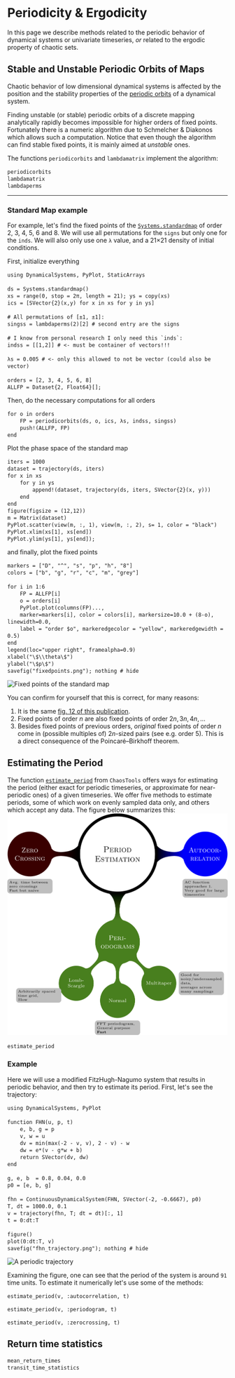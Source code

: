 # Periodicity & Ergodicity
In this page we describe methods related to the periodic behavior of dynamical systems or univariate timeseries, *or* related to the ergodic property of chaotic sets.

## Stable and Unstable Periodic Orbits of Maps
Chaotic behavior
of low dimensional dynamical systems is affected by the position and the stability properties of the [periodic orbits](http://www.scholarpedia.org/article/Unstable_periodic_orbits) of a dynamical system.

Finding unstable (or stable) periodic orbits of a discrete mapping analytically
rapidly becomes impossible for higher orders of fixed points.
Fortunately there is a numeric algorithm due to
Schmelcher & Diakonos which allows such a computation. Notice that even though
the algorithm can find stable fixed points, it is mainly aimed at *unstable* ones.

The functions `periodicorbits` and `lambdamatrix` implement the algorithm:
```@docs
periodicorbits
lambdamatrix
lambdaperms
```
---
### Standard Map example
For example, let's find the fixed points of the [`Systems.standardmap`](@ref) of order 2, 3, 4, 5, 6
and 8. We will use all permutations for the `signs` but only one for the `inds`.
We will also only use one `λ` value, and a 21×21 density of initial conditions.

First, initialize everything
```@example sm
using DynamicalSystems, PyPlot, StaticArrays

ds = Systems.standardmap()
xs = range(0, stop = 2π, length = 21); ys = copy(xs)
ics = [SVector{2}(x,y) for x in xs for y in ys]

# All permutations of [±1, ±1]:
singss = lambdaperms(2)[2] # second entry are the signs

# I know from personal research I only need this `inds`:
indss = [[1,2]] # <- must be container of vectors!!!

λs = 0.005 # <- only this allowed to not be vector (could also be vector)

orders = [2, 3, 4, 5, 6, 8]
ALLFP = Dataset{2, Float64}[];
```
Then, do the necessary computations for all orders

```@example sm
for o in orders
    FP = periodicorbits(ds, o, ics, λs, indss, singss)
    push!(ALLFP, FP)
end
```

Plot the phase space of the standard map
```@example sm
iters = 1000
dataset = trajectory(ds, iters)
for x in xs
    for y in ys
        append!(dataset, trajectory(ds, iters, SVector{2}(x, y)))
    end
end
figure(figsize = (12,12))
m = Matrix(dataset)
PyPlot.scatter(view(m, :, 1), view(m, :, 2), s= 1, color = "black")
PyPlot.xlim(xs[1], xs[end])
PyPlot.ylim(ys[1], ys[end]);
```

and finally, plot the fixed points
```@example sm
markers = ["D", "^", "s", "p", "h", "8"]
colors = ["b", "g", "r", "c", "m", "grey"]

for i in 1:6
    FP = ALLFP[i]
    o = orders[i]
    PyPlot.plot(columns(FP)...,
    marker=markers[i], color = colors[i], markersize=10.0 + (8-o), linewidth=0.0,
    label = "order $o", markeredgecolor = "yellow", markeredgewidth = 0.5)
end
legend(loc="upper right", framealpha=0.9)
xlabel("\$\\theta\$")
ylabel("\$p\$")
savefig("fixedpoints.png"); nothing # hide
```
![Fixed points of the standard map](fixedpoints.png)

You can confirm for yourself that this is correct, for many reasons:

1. It is the same [fig. 12 of this publication](https://journals.aps.org/pre/abstract/10.1103/PhysRevE.92.012914).
2. Fixed points of order $n$ are also fixed points of order $2n, 3n, 4n, ...$
3. Besides fixed points of previous orders, *original* fixed points of
   order $n$ come in (possible multiples of) $2n$-sized pairs (see e.g. order 5).
   This is a direct consequence of the Poincaré–Birkhoff theorem.

## Estimating the Period

The function [`estimate_period`](@ref) from `ChaosTools` offers ways for estimating the period (either exact for periodic timeseries, or approximate for near-periodic ones) of a given timeseries.
We offer five methods to estimate periods, some of which work on evenly sampled data only, and others which accept any data.
The figure below summarizes this:
![](https://raw.githubusercontent.com/JuliaDynamics/JuliaDynamics/master/videos/chaos/periodestimationmethods.png?raw=true)

```@docs
estimate_period
```

### Example
Here we will use a modified FitzHugh-Nagumo system that results in periodic behavior, and then try to estimate its period. First, let's see the trajectory:
```@example sm
using DynamicalSystems, PyPlot

function FHN(u, p, t)
    e, b, g = p
    v, w = u
    dv = min(max(-2 - v, v), 2 - v) - w
    dw = e*(v - g*w + b)
    return SVector(dv, dw)
end

g, e, b  = 0.8, 0.04, 0.0
p0 = [e, b, g]

fhn = ContinuousDynamicalSystem(FHN, SVector(-2, -0.6667), p0)
T, dt = 1000.0, 0.1
v = trajectory(fhn, T; dt = dt)[:, 1]
t = 0:dt:T

figure()
plot(0:dt:T, v)
savefig("fhn_trajectory.png"); nothing # hide
```
![A periodic trajectory](fhn_trajectory.png)

Examining the figure, one can see that the period of the system is around `91` time units. To estimate it numerically let's use some of the methods:
```@example sm
estimate_period(v, :autocorrelation, t)
```
```@example sm
estimate_period(v, :periodogram, t)
```
```@example sm
estimate_period(v, :zerocrossing, t)
```

## Return time statistics

```@docs
mean_return_times
transit_time_statistics
```
